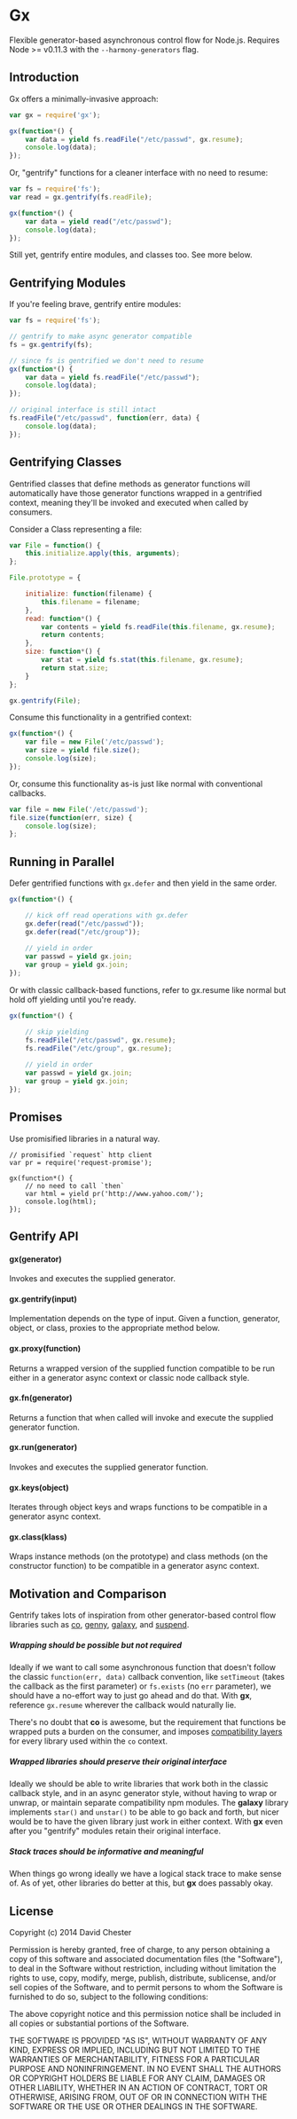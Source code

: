 # Gx

Flexible generator-based asynchronous control flow for Node.js.  Requires Node >= v0.11.3 with the `--harmony-generators` flag.

## Introduction

Gx offers a minimally-invasive approach:

```js
var gx = require('gx');

gx(function*() {
	var data = yield fs.readFile("/etc/passwd", gx.resume);
	console.log(data);
});
```
Or, "gentrify" functions for a cleaner interface with no need to resume:

```js
var fs = require('fs');
var read = gx.gentrify(fs.readFile);

gx(function*() {
	var data = yield read("/etc/passwd");
	console.log(data);
});
```

Still yet, gentrify entire modules, and classes too.  See more below.


## Gentrifying Modules

If you're feeling brave, gentrify entire modules:

```js
var fs = require('fs');

// gentrify to make async generator compatible
fs = gx.gentrify(fs);

// since fs is gentrified we don't need to resume
gx(function*() {
	var data = yield fs.readFile("/etc/passwd");
	console.log(data);
});

// original interface is still intact
fs.readFile("/etc/passwd", function(err, data) {
	console.log(data);
});
```

## Gentrifying Classes

Gentrified classes that define methods as generator functions will automatically have those generator functions wrapped in a gentrified context, meaning they'll be invoked and executed when called by consumers.

Consider a Class representing a file:

```js
var File = function() {
	this.initialize.apply(this, arguments);
};

File.prototype = {

	initialize: function(filename) {
		this.filename = filename;
	},
	read: function*() {
		var contents = yield fs.readFile(this.filename, gx.resume);
		return contents;
	},
	size: function*() {
		var stat = yield fs.stat(this.filename, gx.resume);
		return stat.size;
	}
};

gx.gentrify(File);
```

Consume this functionality in a gentrified context:

```js
gx(function*() {
	var file = new File('/etc/passwd');
	var size = yield file.size();
	console.log(size);
});
```

Or, consume this functionality as-is just like normal with conventional callbacks.

```js
var file = new File('/etc/passwd');
file.size(function(err, size) {
	console.log(size);
};
```

## Running in Parallel

Defer gentrified functions with `gx.defer` and then yield in the same order.

```js
gx(function*() {

	// kick off read operations with gx.defer
	gx.defer(read("/etc/passwd"));
	gx.defer(read("/etc/group"));
	
	// yield in order
	var passwd = yield gx.join;
	var group = yield gx.join;
});
```

Or with classic callback-based functions, refer to gx.resume like normal but hold off yielding until you're ready.

```js
gx(function*() {

	// skip yielding 
	fs.readFile("/etc/passwd", gx.resume);
	fs.readFile("/etc/group", gx.resume);
	
	// yield in order
	var passwd = yield gx.join;
	var group = yield gx.join;
});
```

## Promises

Use promisified libraries in a natural way.

```
// promisified `request` http client
var pr = require('request-promise');

gx(function*() {
	// no need to call `then`
	var html = yield pr('http://www.yahoo.com/');
	console.log(html);
});
```

## Gentrify API

#### gx(generator)

Invokes and executes the supplied generator.

#### gx.gentrify(input)

Implementation depends on the type of input.  Given a function, generator, object, or class, proxies to the appropriate method below.

#### gx.proxy(function)

Returns a wrapped version of the supplied function compatible to be run either in a generator async context or classic node callback style.

#### gx.fn(generator)

Returns a function that when called will invoke and execute the supplied generator function.

#### gx.run(generator)

Invokes and executes the supplied generator function.

#### gx.keys(object)

Iterates through object keys and wraps functions to be compatible in a generator async context.

#### gx.class(klass)

Wraps instance methods (on the prototype) and class methods (on the constructor function) to be compatible in a generator async context.


## Motivation and Comparison

Gentrify takes lots of inspiration from other generator-based control flow libraries such as [co](https://github.com/visionmedia/co), [genny](https://github.com/spion/genny), [galaxy](https://github.com/bjouhier/galaxy), and [suspend](https://github.com/jmar777/suspend).

##### Wrapping should be possible but not required

Ideally if we want to call some asynchronous function that doesn't follow the classic `function(err, data)` callback convention, like `setTimeout` (takes the callback as the first parameter) or `fs.exists` (no `err` parameter), we should have a no-effort way to just go ahead and do that.  With **gx**, reference `gx.resume` wherever the callback would naturally lie.

There's no doubt that **co** is awesome, but the requirement that functions be wrapped puts a burden on the consumer, and imposes [compatibility layers](https://github.com/visionmedia/co/wiki) for every library used within the `co` context.

##### Wrapped libraries should preserve their original interface

Ideally we should be able to write libraries that work both in the classic callback style, and in an async generator style, without having to wrap or unwrap, or maintain separate compatibility npm modules.  The **galaxy** library implements `star()` and `unstar()` to be able to go back and forth, but nicer would be to have the given library just work in either context.  With **gx** even after you "gentrify" modules retain their original interface.

##### Stack traces should be informative and meaningful

When things go wrong ideally we have a logical stack trace to make sense of.  As of yet, other libraries do better at this, but **gx** does passably okay.

## License

Copyright (c) 2014 David Chester

Permission is hereby granted, free of charge, to any person obtaining a copy of
this software and associated documentation files (the "Software"), to deal in
the Software without restriction, including without limitation the rights to
use, copy, modify, merge, publish, distribute, sublicense, and/or sell copies of
the Software, and to permit persons to whom the Software is furnished to do so,
subject to the following conditions:

The above copyright notice and this permission notice shall be included in all
copies or substantial portions of the Software.

THE SOFTWARE IS PROVIDED "AS IS", WITHOUT WARRANTY OF ANY KIND, EXPRESS OR
IMPLIED, INCLUDING BUT NOT LIMITED TO THE WARRANTIES OF MERCHANTABILITY, FITNESS
FOR A PARTICULAR PURPOSE AND NONINFRINGEMENT. IN NO EVENT SHALL THE AUTHORS OR
COPYRIGHT HOLDERS BE LIABLE FOR ANY CLAIM, DAMAGES OR OTHER LIABILITY, WHETHER
IN AN ACTION OF CONTRACT, TORT OR OTHERWISE, ARISING FROM, OUT OF OR IN
CONNECTION WITH THE SOFTWARE OR THE USE OR OTHER DEALINGS IN THE SOFTWARE.
